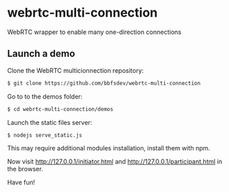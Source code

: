 webrtc-multi-connection
=======================

WebRTC wrapper to enable many one-direction connections

Launch a demo
-------------

Clone the WebRTC multicionnection repository:
```bash
$ git clone https://github.com/bbfsdev/webrtc-multi-connection
```
Go to to the demos folder:
```bash
$ cd webrtc-multi-connection/demos
```
Launch the static files server:
```bash
$ nodejs serve_static.js
```
This may require additional modules installation, install them with npm.

Now visit http://127.0.0.1/initiator.html and http://127.0.0.1/participant.html in the browser.

Have fun!
